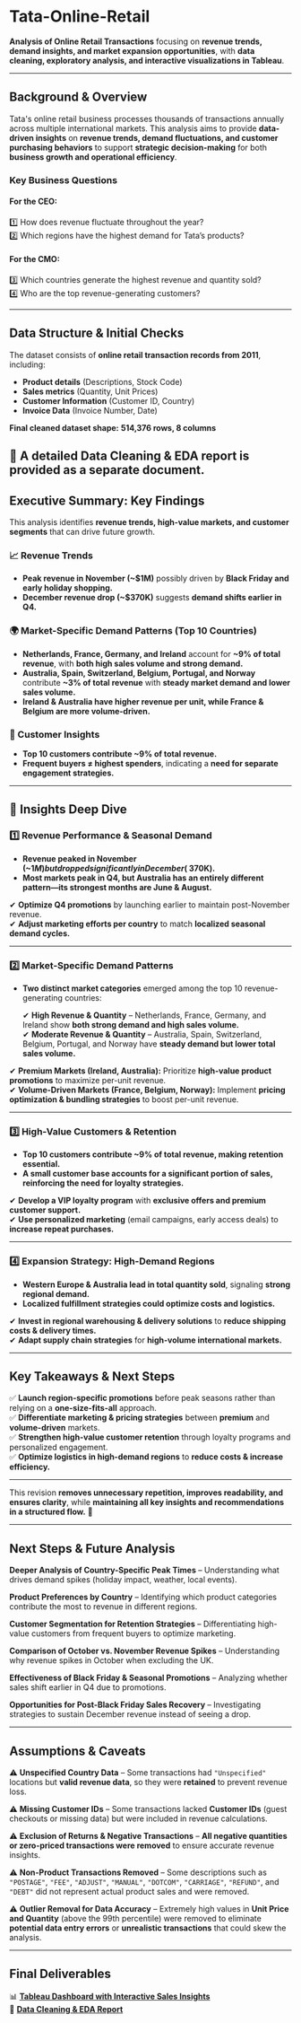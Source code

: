 # **Tata-Online-Retail**
**Analysis of Online Retail Transactions** focusing on **revenue trends, demand insights, and market expansion opportunities**, with **data cleaning, exploratory analysis, and interactive visualizations in Tableau**.

---

## **Background & Overview**

Tata's online retail business processes thousands of transactions annually across multiple international markets. This analysis aims to provide **data-driven insights** on **revenue trends, demand fluctuations, and customer purchasing behaviors** to support **strategic decision-making** for both **business growth and operational efficiency**.

### **Key Business Questions**

#### **For the CEO:**
1️⃣ How does revenue fluctuate throughout the year?  
2️⃣ Which regions have the highest demand for Tata’s products?  

#### **For the CMO:**
3️⃣ Which countries generate the highest revenue and quantity sold?  
4️⃣ Who are the top revenue-generating customers?  

---

## **Data Structure & Initial Checks**

The dataset consists of **online retail transaction records from 2011**, including:  
- **Product details** (Descriptions, Stock Code)  
- **Sales metrics** (Quantity, Unit Prices)  
- **Customer Information** (Customer ID, Country)  
- **Invoice Data** (Invoice Number, Date)  

**Final cleaned dataset shape:** **514,376 rows, 8 columns**  

📌 **A detailed Data Cleaning & EDA report is provided as a separate document.**  
---


## **Executive Summary: Key Findings**

This analysis identifies **revenue trends, high-value markets, and customer segments** that can drive future growth. 

### **📈 Revenue Trends**
- **Peak revenue in November (~$1M)** possibly driven by **Black Friday and early holiday shopping.**  
- **December revenue drop (~$370K)** suggests **demand shifts earlier in Q4.**  

### **🌍 Market-Specific Demand Patterns (Top 10 Countries)**
- **Netherlands, France, Germany, and Ireland** account for **~9% of total revenue**, with **both high sales volume and strong demand.**  
- **Australia, Spain, Switzerland, Belgium, Portugal, and Norway** contribute **~3% of total revenue** with **steady market demand and lower sales volume.**  
- **Ireland & Australia have higher revenue per unit, while France & Belgium are more volume-driven.**  

### **👥 Customer Insights**
- **Top 10 customers contribute ~9% of total revenue.**  
- **Frequent buyers ≠ highest spenders**, indicating a **need for separate engagement strategies.**  

---

## **📌 Insights Deep Dive**

### **1️⃣ Revenue Performance & Seasonal Demand**
- **Revenue peaked in November (~$1M) but dropped significantly in December (~$370K).**  
- **Most markets peak in Q4, but Australia has an entirely different pattern—its strongest months are June & August.**  

✔ **Optimize Q4 promotions** by launching earlier to maintain post-November revenue.  
✔ **Adjust marketing efforts per country** to match **localized seasonal demand cycles.**  

---

### **2️⃣ Market-Specific Demand Patterns**
- **Two distinct market categories** emerged among the top 10 revenue-generating countries:  

  ✔ **High Revenue & Quantity** – Netherlands, France, Germany, and Ireland show **both strong demand and high sales volume.**  
  ✔ **Moderate Revenue & Quantity** – Australia, Spain, Switzerland, Belgium, Portugal, and Norway have **steady demand but lower total sales volume.**  

✔ **Premium Markets (Ireland, Australia):** Prioritize **high-value product promotions** to maximize per-unit revenue.  
✔ **Volume-Driven Markets (France, Belgium, Norway):** Implement **pricing optimization & bundling strategies** to boost per-unit revenue.  

---

### **3️⃣ High-Value Customers & Retention**
- **Top 10 customers contribute ~9% of total revenue, making retention essential.**  
- **A small customer base accounts for a significant portion of sales, reinforcing the need for loyalty strategies.**  

✔ **Develop a VIP loyalty program** with **exclusive offers and premium customer support.**  
✔ **Use personalized marketing** (email campaigns, early access deals) to **increase repeat purchases.**  

---

### **4️⃣ Expansion Strategy: High-Demand Regions**
- **Western Europe & Australia lead in total quantity sold**, signaling **strong regional demand.**  
- **Localized fulfillment strategies could optimize costs and logistics.**  

✔ **Invest in regional warehousing & delivery solutions** to **reduce shipping costs & delivery times.**  
✔ **Adapt supply chain strategies** for **high-volume international markets.**  

---

## **Key Takeaways & Next Steps**
✅ **Launch region-specific promotions** before peak seasons rather than relying on a **one-size-fits-all** approach.  
✅ **Differentiate marketing & pricing strategies** between **premium** and **volume-driven** markets.  
✅ **Strengthen high-value customer retention** through loyalty programs and personalized engagement.  
✅ **Optimize logistics in high-demand regions** to **reduce costs & increase efficiency.**  

---

This revision **removes unnecessary repetition, improves readability, and ensures clarity**, while **maintaining all key insights and recommendations in a structured flow.** 🚀

---

## **Next Steps & Future Analysis**
**Deeper Analysis of Country-Specific Peak Times** – Understanding what drives demand spikes (holiday impact, weather, local events).  

**Product Preferences by Country** – Identifying which product categories contribute the most to revenue in different regions.  

**Customer Segmentation for Retention Strategies** – Differentiating high-value customers from frequent buyers to optimize marketing.  

**Comparison of October vs. November Revenue Spikes** – Understanding why revenue spikes in October when excluding the UK.  

**Effectiveness of Black Friday & Seasonal Promotions** – Analyzing whether sales shift earlier in Q4 due to promotions.  

**Opportunities for Post-Black Friday Sales Recovery** – Investigating strategies to sustain December revenue instead of seeing a drop.  

---

## **Assumptions & Caveats**  

⚠️ **Unspecified Country Data** – Some transactions had `"Unspecified"` locations but **valid revenue data**, so they were **retained** to prevent revenue loss.  

⚠️ **Missing Customer IDs** – Some transactions lacked **Customer IDs** (guest checkouts or missing data) but were included in revenue calculations.  

⚠️ **Exclusion of Returns & Negative Transactions** – **All negative quantities or zero-priced transactions were removed** to ensure accurate revenue insights.  

⚠️ **Non-Product Transactions Removed** – Some descriptions such as `"POSTAGE"`, `"FEE"`, `"ADJUST"`, `"MANUAL"`, `"DOTCOM"`, `"CARRIAGE"`, `"REFUND"`, and `"DEBT"` did not represent actual product sales and were removed.  

⚠️ **Outlier Removal for Data Accuracy** – Extremely high values in **Unit Price and Quantity** (above the 99th percentile) were removed to eliminate **potential data entry errors** or **unrealistic transactions** that could skew the analysis.  

---

## **Final Deliverables**  

📊 **[Tableau Dashboard with Interactive Sales Insights](#)**  
📄 **[Data Cleaning & EDA Report](#)**  
